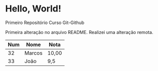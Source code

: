 # Hello, World!
 Primeiro Repositório  Curso Git-Github

 Primeira alteração no arquivo README.
 Realizei uma alteração remota.
 
Num | Nome| Nota 
---|---|---
32 | Marcos|10,00
33 | João | 9,5
